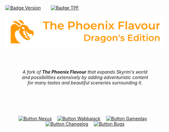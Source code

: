 
[![Badge Version]][Releases]      
[![Badge TPF]][Releases]

<div align = center>

![Banner]

<br>
<br>

*A fork of **The Phoenix Flavour** that expands Skyrim's world <br>
and possibilities extensively by adding adventuristic content <br>
for many tastes and beautiful sceneries surrounding it.*

<br>
<br>
<br>
<br>

[![Button Nexus]][Nexus]   
[![Button Wabbajack]][Wabbajack]   
[![Button Gameplay]][Gameplay]   
[![Button Changelog]][Changelog]   
[![Button Bugs]][Bugs]

</div>

<br>
<br>


<!----------------------------------------------------------------------------->

[Releases]: https://github.com/DragonBlame/tpf-dragons-edition/releases
[Nexus]: https://www.nexusmods.com/skyrimspecialedition/mods/51973

[Changelog]: Documentation/Changelog.md
[Gameplay]: Documentation/Gameplay.md
[Wabbajack]: Documentation/Wabbajack.md
[Bugs]: Documentation/Bugs.md

[Banner]: Resources/Banner.webp


<!----------------------------------[ Badges ]--------------------------------->

[Badge Version]: https://img.shields.io/badge/Version-2.8.1-018a91?style=for-the-badge&labelColor=00B0B9
[Badge TPF]: https://img.shields.io/badge/TPF-4.15.1-258AAF?style=for-the-badge&labelColor=29a1cd


<!---------------------------------[ Buttons ]--------------------------------->

[Button Changelog]: https://img.shields.io/badge/Changelog-CB2E6D?style=for-the-badge&logoColor=white&logo=AzureArtifacts
[Button Wabbajack]: https://img.shields.io/badge/Wabbajack_Guide-0080FF?style=for-the-badge&logoColor=white&logo=GitBook
[Button Gameplay]: https://img.shields.io/badge/Gameplay-589632?style=for-the-badge&logoColor=white&logo=AppleArcade
[Button Nexus]: https://img.shields.io/badge/Ｎｅｘｕｓ_Mods-8197ec?style=for-the-badge&logoColor=white&logo=Dragonframe
[Button Bugs]: https://img.shields.io/badge/Report_Bugs-E85C33?style=for-the-badge&logoColor=white&logo=GitHub

